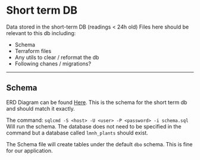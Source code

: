 # Short term DB

Data stored in the short-term DB (readings < 24h old) 
Files here should be relevant to this db including:

- Schema
- Terraform files
- Any  utils to clear / reformat the db
- Following chanes / migrations?

---

## Schema

ERD Diagram can be found [Here](https://drawsql.app/teams/sigma-labs-37/diagrams/lmnh-plants). This is the schema for the short term db and should match it exactly.

The command:
`sqlcmd -S <host> -U <user> -P <password> -i schema.sql`
Will run the schema. The database does not need to be specified in the command but a database called `lmnh_plants` should exist.

The Schema file will create tables under the default `dbo` schema. This is fine for our application.